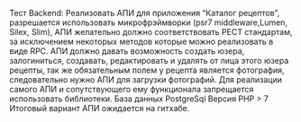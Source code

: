 Тест Backend: Реализовать АПИ для приложения “Каталог рецептов”, разрешается использовать микрофрэймворки (psr7 middleware,Lumen, Silex, Slim), АПИ желательно должно соответствовать РЕСТ стандартам, за исключением некоторых методов которые можно реализовать в виде RPC. АПИ должно давать возможность создать юзера, залогиниться, создавать, редактировать и удалять от лица этого юзера рецепты, так же обязательным полем у рецепта является фотография, следовательно нужно АПИ для загрузки фотографий. Для реализации самого АПИ и сопутствующего ему функционала запрещается использовать библиотеки. База данных PostgreSql Версия PHP > 7 Итоговый вариант АПИ ожидается на гитхабе.